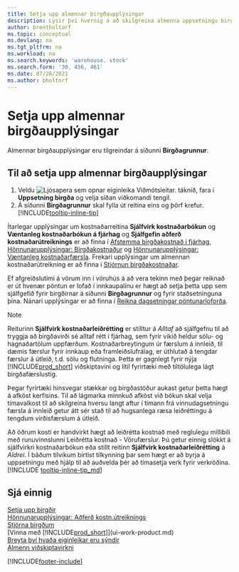 ```yaml
---
title: Setja upp almennar birgðaupplýsingar
description: Lýsir því hvernig á að skilgreina almenna uppsetningu birgða þannig að hægt sé að stjórna vöruhúsinu og birgðum.
author: brentholtorf
ms.topic: conceptual
ms.devlang: na
ms.tgt_pltfrm: na
ms.workload: na
ms.search.keywords: 'warehouse, stock'
ms.search.form: '30, 456, 461'
ms.date: 07/28/2021
ms.author: bholtorf
---
```

# <a name="set-up-general-inventory-information"></a>Setja upp almennar birgðaupplýsingar

Almennar birgðaupplýsingar eru tilgreindar á síðunni **Birgðagrunnur**.

## <a name="to-set-up-general-inventory-information"></a>Til að setja upp almennar birgðaupplýsingar

1. Veldu ![Ljósapera sem opnar eiginleika Viðmótsleitar.](media/ui-search/search_small.png "Segðu mér hvað þú vilt gera") táknið, fara í **Uppsetning birgða** og velja síðan viðkomandi tengil.
2. Á síðunni **Birgðagrunnur** skal fylla út reitina eins og þörf krefur. [!INCLUDE[tooltip-inline-tip](includes/tooltip-inline-tip_md.md)]

Ítarlegar upplýsingar um kostnaðarreitina **Sjálfvirk kostnaðarbókun** og **Væntanleg kostnaðarbókun á fjárhag** og **Sjálfgefin aðferð kostnaðarútreiknings** er að finna í [Afstemma birgðakostnað í fjárhag](finance-how-to-post-inventory-costs-to-the-general-ledger.md), [Hönnunarupplýsingar: Birgðakostnaður](design-details-inventory-costing.md) og [Hönnunarupplýsingar: Væntanleg kostnaðarfærsla](design-details-expected-cost-posting.md). Frekari upplýsingar um almennan kostnaðarútreikning er að finna í [Stjórnun birgðakostnaðar](finance-manage-inventory-costs.md).  

Ef afgreiðslutími á vörum inn í vöruhús á að vera tekinn með þegar reiknað er út hvenær pöntun er lofað í innkaupalínu er hægt að setja þetta upp sem sjálfgefið fyrir birgðirnar á síðunni **Birgðagrunnur** og fyrir staðsetninguna þína. Nánari upplýsingar er að finna í [Reikna dagsetningar pöntunarloforða](sales-how-to-calculate-order-promising-dates.md).  

> [!NOTE]
> Reiturinn **Sjálfvirk kostnaðarleiðrétting** er stilltur á *Alltaf* að sjálfgefnu til að tryggja að birgðavirði sé alltaf rétt í fjárhag, sem fyrir vikið heldur sölu- og hagnaðartölum uppfærðum. Kostnaðarbreytingum úr færslum á innleið, til dæmis færslur fyrir innkaup eða framleiðslufrálag, er úthlutað á tengdar færslur á útleið, t.d. sölu og flutninga. Þetta er gagnlegt fyrir nýja [!INCLUDE[prod_short](includes/prod_short.md)] viðskiptavini og lítil fyrirtæki með tiltölulega lágt birgðafærslustig.
>
> Þegar fyrirtæki hinsvegar stækkar og birgðastöður aukast getur þetta hægt á afköst kerfisins. Til að lágmarka minnkuð afköst við bókun skal velja tímavalkost til að skilgreina hversu langt aftur í tímann frá vinnudagsetningu færsla á innleið getur átt sér stað til að hugsanlega ræsa leiðréttingu á tengdum virðisfærslum á útleið.
>
> Að öðrum kosti er handvirkt hægt að leiðrétta kostnað með reglulegu millibili með runuvinnslunni Leiðrétta kostnað - Vörufærslur. Þú getur einnig slökkt á sjálfvirkri kostnaðarbókun eða stillt reitinn **Sjálfvirk kostnaðarleiðrétting** á *Aldrei*. Í báðum tilvikum birtist tilkynning þar sem hægt er að byrja á uppsetningu með hjálp til að auðvelda þér að tímasetja verk fyrir verkröðina. [!INCLUDE [tooltip-inline-tip_md](includes/tooltip-inline-tip_md.md)]

## <a name="see-also"></a>Sjá einnig

[Setja upp birgðir](inventory-setup-inventory.md)  
[Hönnunarupplýsingar: Aðferð kostn.útreiknings](design-details-costing-methods.md)  
[Stjórna birgðum](inventory-manage-inventory.md)  
[Vinna með [!INCLUDE[prod_short](includes/prod_short.md)]](ui-work-product.md)  
[Breyta því hvaða eiginleikar eru sýndir](ui-experiences.md)  
[Almenn viðskiptavirkni](ui-across-business-areas.md)  


[!INCLUDE[footer-include](includes/footer-banner.md)]
